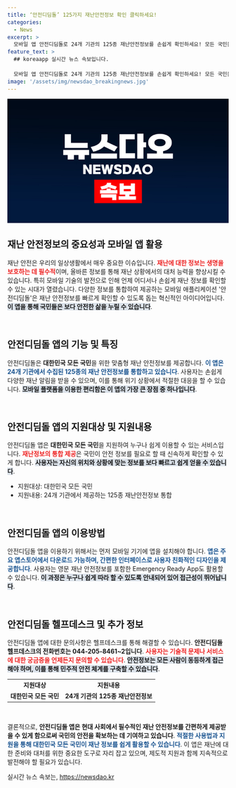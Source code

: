 ```yaml
---
title: ‘안전디딤돌’ 125가지 재난안전정보 확인 클릭하세요!
categories:
  - News
excerpt: >
  모바일 앱 안전디딤돌로 24개 기관의 125종 재난안전정보를 손쉽게 확인하세요! 모든 국민을 위한 맞춤형 서비스로 안전을 지키는 스마트한 방법. 클릭하고 더 알아보세요!
feature_text: >
  ## koreaapp 실시간 뉴스 속보입니다.

  모바일 앱 안전디딤돌로 24개 기관의 125종 재난안전정보를 손쉽게 확인하세요! 모든 국민을 위한 맞춤형 서비스로 안전을 지키는 스마트한 방법. 클릭하고 더 알아보세요!
image: '/assets/img/newsdao_breakingnews.jpg'
---
```


<p><img src="/assets/img/newsdao_breakingnews.jpg" alt="koreaapp 속보" /></p>

<h2 data-ke-size="size26">재난 안전정보의 중요성과 모바일 앱 활용</h2>

<p data-ke-size="size16">재난 안전은 우리의 일상생활에서 매우 중요한 이슈입니다. <b><span style="color: #ee2323;">재난에 대한 정보는 생명을 보호하는 데 필수적</span></b>이며, 올바른 정보를 통해 재난 상황에서의 대처 능력을 향상시킬 수 있습니다. 특히 모바일 기술의 발전으로 인해 언제 어디서나 손쉽게 재난 정보를 확인할 수 있는 시대가 열렸습니다. 다양한 정보를 통합하여 제공하는 모바일 애플리케이션 '안전디딤돌'은 재난 안전정보를 빠르게 확인할 수 있도록 돕는 혁신적인 아이디어입니다. <b><span style="background-color: #21538527;">이 앱을 통해 국민들은 보다 안전한 삶을 누릴 수 있습니다</span></b>.</p>

<p data-ke-size="size16">&nbsp;</p>

<h2 data-ke-size="size26">안전디딤돌 앱의 기능 및 특징</h2>

<p data-ke-size="size16">안전디딤돌은 <b>대한민국 모든 국민</b>을 위한 맞춤형 재난 안전정보를 제공합니다. <b><span style="color: #1a5490;">이 앱은 24개 기관에서 수집된 125종의 재난 안전정보를 통합하고 있습니다</span></b>. 사용자는 손쉽게 다양한 재난 알림을 받을 수 있으며, 이를 통해 위기 상황에서 적절한 대응을 할 수 있습니다. <b><span style="background-color: #21538527;">모바일 플랫폼을 이용한 편리함은 이 앱의 가장 큰 장점 중 하나입니다</span></b>.</p>

<p data-ke-size="size16">&nbsp;</p>

<h2 data-ke-size="size26">안전디딤돌 앱의 지원대상 및 지원내용</h2>

<p data-ke-size="size16">안전디딤돌 앱은 <b>대한민국 모든 국민</b>을 지원하여 누구나 쉽게 이용할 수 있는 서비스입니다. <b><span style="color: #ee2323;">재난정보의 통합 제공</span></b>은 국민이 안전 정보를 필요로 할 때 신속하게 확인할 수 있게 합니다. <b><span style="background-color: #21538527;">사용자는 자신의 위치와 상황에 맞는 정보를 보다 빠르고 쉽게 얻을 수 있습니다</span></b>.</p>

<ul>
    <li>지원대상: 대한민국 모든 국민</li>
    <li>지원내용: 24개 기관에서 제공하는 125종 재난안전정보 통합</li>
</ul>

<p data-ke-size="size16">&nbsp;</p>

<h2 data-ke-size="size26">안전디딤돌 앱의 이용방법</h2>

<p data-ke-size="size16">안전디딤돌 앱을 이용하기 위해서는 먼저 모바일 기기에 앱을 설치해야 합니다. <b><span style="color: #1a5490;">앱은 주요 앱스토어에서 다운로드 가능하며, 간편한 인터페이스로 사용자 친화적인 디자인을 제공합니다</span></b>. 사용자는 영문 재난 안전정보를 포함한 Emergency Ready App도 활용할 수 있습니다. <b><span style="background-color: #21538527;">이 과정은 누구나 쉽게 따라 할 수 있도록 안내되어 있어 접근성이 뛰어납니다</span></b>.</p>

<p data-ke-size="size16">&nbsp;</p>

<h2 data-ke-size="size26">안전디딤돌 헬프데스크 및 추가 정보</h2>

<p data-ke-size="size16">안전디딤돌 앱에 대한 문의사항은 헬프데스크를 통해 해결할 수 있습니다. <b>안전디딤돌 헬프데스크의 전화번호는 044-205-8461~2입니다</b>. <b><span style="color: #ee2323;">사용자는 기술적 문제나 서비스에 대한 궁금증을 언제든지 문의할 수 있습니다</span></b>. <b><span style="background-color: #21538527;">안전정보는 모든 사람이 동등하게 접근해야 하며, 이를 통해 민주적 안전 체계를 구축할 수 있습니다</span></b>.</p>

<table>
    <tr>
        <td style="text-align: center; height: 17px;"><b>지원대상</b></td>
        <td style="text-align: center; height: 17px;"><b>지원내용</b></td>
    </tr>
    <tr>
        <td style="text-align: center; height: 17px;"><b>대한민국 모든 국민</b></td>
        <td style="text-align: center; height: 17px;"><b>24개 기관의 125종 재난안전정보</b></td>
    </tr>
</table>

<p data-ke-size="size16">&nbsp;</p>

<p data-ke-size="size16">결론적으로, <b>안전디딤돌 앱은 현대 사회에서 필수적인 재난 안전정보를 간편하게 제공받을 수 있게 함으로써 국민의 안전을 확보하는 데 기여하고 있습니다</b>. <b><span style="color: #1a5490;">적절한 사용법과 지원을 통해 대한민국 모든 국민이 재난 정보를 쉽게 활용할 수 있습니다</span></b>. 이 앱은 재난에 대한 준비와 대처를 위한 중요한 도구로 자리 잡고 있으며, 제도적 지원과 함께 지속적으로 발전해야 할 필요가 있습니다.</p>
실시간 뉴스 속보는, <a href="https://newsdao.kr" rel="dofollow">https://newsdao.kr</a>


